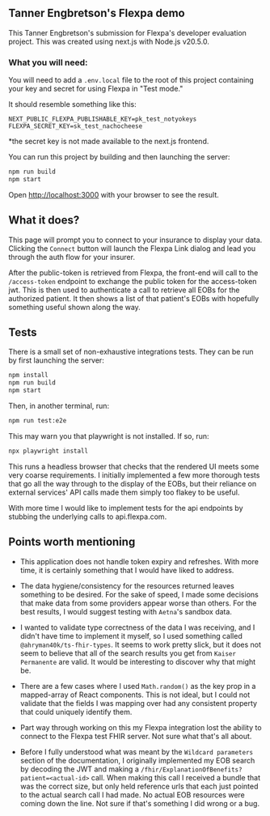 ## Tanner Engbretson's Flexpa demo

This Tanner Engbretson's submission for Flexpa's developer evaluation project. This was created using next.js with Node.js v20.5.0.

### What you will need:

You will need to add a `.env.local` file to the root of this project containing your key and secret for using Flexpa in "Test mode."

It should resemble something like this:

```Dotenv
NEXT_PUBLIC_FLEXPA_PUBLISHABLE_KEY=pk_test_notyokeys
FLEXPA_SECRET_KEY=sk_test_nachocheese
```

\*the secret key is not made available to the next.js frontend.

You can run this project by building and then launching the server:

```bash
npm run build
npm start
```

Open [http://localhost:3000](http://localhost:3000) with your browser to see the result.

## What it does?

This page will prompt you to connect to your insurance to display your data. Clicking the `Connect` button will launch the Flexpa Link dialog and lead you through the auth flow for your insurer.

After the public-token is retrieved from Flexpa, the front-end will call to the `/access-token` endpoint to exchange the public token for the access-token jwt. This is then used to authenticate a call to retrieve all EOBs for the authorized patient. It then shows a list of that patient's EOBs with hopefully something useful shown along the way.

## Tests

There is a small set of non-exhaustive integrations tests. They can be run by first launching the server:

```bash
npm install
npm run build
npm start
```

Then, in another terminal, run:

```bash
npm run test:e2e
```

This may warn you that playwright is not installed. If so, run:

```bash
npx playwright install
```

This runs a headless browser that checks that the rendered UI meets some very coarse requirements. I initially implemented a few more thorough tests that go all the way through to the display of the EOBs, but their reliance on external services' API calls made them simply too flakey to be useful.

With more time I would like to implement tests for the api endpoints by stubbing the underlying calls to api.flexpa.com.

## Points worth mentioning

- This application does not handle token expiry and refreshes. With more time, it is certainly something that I would have liked to address.

- The data hygiene/consistency for the resources returned leaves something to be desired. For the sake of speed, I made some decisions that make data from some providers appear worse than others. For the best results, I would suggest testing with `Aetna`'s sandbox data.

- I wanted to validate type correctness of the data I was receiving, and I didn't have time to implement it myself, so I used something called `@ahryman40k/ts-fhir-types`. It seems to work pretty slick, but it does not seem to believe that all of the search results you get from `Kaiser Permanente` are valid. It would be interesting to discover why that might be.

- There are a few cases where I used `Math.random()` as the key prop in a mapped-array of React components. This is not ideal, but I could not validate that the fields I was mapping over had any consistent property that could uniquely identify them.

- Part way through working on this my Flexpa integration lost the ability to connect to the Flexpa test FHIR server. Not sure what that's all about.

- Before I fully understood what was meant by the `Wildcard parameters` section of the documentation, I originally implemented my EOB search by decoding the JWT and making a `/fhir/ExplanationOfBenefits?patient=<actual-id>` call. When making this call I received a bundle that was the correct size, but only held reference urls that each just pointed to the actual search call I had made. No actual EOB resources were coming down the line. Not sure if that's something I did wrong or a bug.
